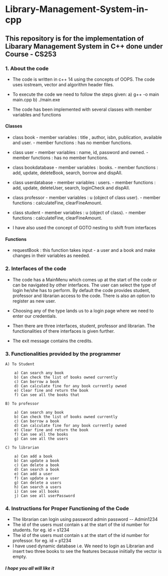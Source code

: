 # Library-Management-System-in-cpp

## This repository is for the implementation of Libarary Management System in C++ done under Course - CS253


### 1. About the code

* The code is written in c++ 14 using the concepts of OOPS. The code uses iostream, vector and algorithm header files. 

* To execute the code we need to follow the steps given: 
        a) g++ -o main main.cpp 
        b) ./main.exe
    
* The code has been implemented with several classes with member variables and functions

#### Classes 

* class book
        - member variables : title , author, isbn, publication, available and user.
        - member functions : has no member functions.
            
* class user
        - member variables : name, id, password and owned.
        - member functions : has no member functions.
            
* class bookdatabase
        - member variables : books.
        - member functions : add, update, deleteBook, search, borrow and dispAll.

* class userdatabase
        - member variables : users.
        - member functions : add, update, deleteUser, search, loginCheck and dispAll.
            
* class professor
        - member variables : u (object of class user).
        - member functions : calculateFine, clearFineAmount.
            
* class student
        - member variables : u (object of class).
        - member functions : calculateFine, clearFineAmount.

* I have also used the concept of GOTO nesting to shift from interfaces

#### Functions

* requestBook : this function takes input - a user and a book and make changes in their variables as needed.



### 2. Interfaces of the code

* The code has a MainMenu which comes up at the start of the code or can be navigated by other interfaces. The user can select the type of login he/she has to perform. By default the code provides student, professor and librarian access to the code. There is also an option to register as new user.

* Choosing any of the type lands us to a login page where we need to enter our credentials.

* Then there are three interfaces, student, professor and librarian. The functionalities of there interfaces is given further.

* The exit message contains the credits.


### 3. Functionalities provided by the programmer

    A) To Student 

        a) Can search any book 
        b) Can check the list of books owned currently
        c) Can borrow a book 
        d) Can calculate fine for any book currently owned
        e) Clear fine and return the book 
        f) Can see all the books that
    
    B) To professor

        a) Can search any book 
        b) Can check the list of books owned currently
        c) Can borrow a book 
        d) Can calculate fine for any book currently owned
        e) Clear fine and return the book 
        f) Can see all the books 
        g) Can see all the users

    C) To librarian

        a) Can add a book
        b) Can update a book
        c) Can delete a book
        d) Can search a book
        e) Can add a user
        f) Can update a user
        g) Can delete a users
        h) Can search a users
        i) Can see all books
        j) Can see all userPassword

### 4. Instructions for Proper Functioning of the Code

* The librarian can login using password admin password -- Admin1234
* The id of the users must contain s at the start of the id number for students. for eg. id = s1234
* The id of the users must contain s at the start of the id number for professor. for eg. id = p1234
* I have used dynamic database i.e. We need to login as Librarian and insert two three books to see the features because iniitially the vector is empty.


##### I hope you all will like it

    
